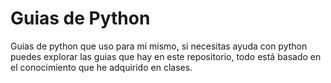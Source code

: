 # Guias de Python
Guias de python que uso para mi mismo, si necesitas ayuda con python puedes explorar las guias que hay en este repositorio, todo está basado en el conocimiento que he adquirido en clases.
